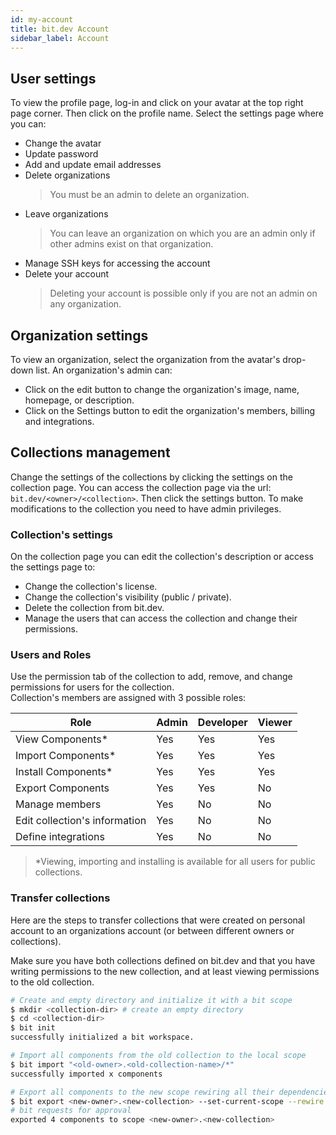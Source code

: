 ```yaml
---
id: my-account
title: bit.dev Account
sidebar_label: Account
---
```


## User settings

To view the profile page, log-in and click on your avatar at the top right page corner. Then click on the profile name. Select the settings page where you can: 

- Change the avatar
- Update password
- Add and update email addresses
- Delete organizations
  > You must be an admin to delete an organization.
- Leave organizations
  > You can leave an organization on which you are an admin only if other admins exist on that organization.  
- Manage SSH keys for accessing the account
- Delete your account
  > Deleting your account is possible only if you are not an admin on any organization.

## Organization settings

To view an organization, select the organization from the avatar's drop-down list. An organization's admin can:  

- Click on the edit button to change the organization's image, name, homepage, or description.  
- Click on the Settings button to edit the organization's members, billing and integrations.  

## Collections management

Change the settings of the collections by clicking the settings on the collection page. You can access the collection page via the url: `bit.dev/<owner>/<collection>`. Then click the settings button. To make modifications to the collection you need to have admin privileges.  

### Collection's settings

On the collection page you can edit the collection's description or access the settings page to:  

- Change the collection's license.
- Change the collection's visibility (public / private).
- Delete the collection from bit.dev.
- Manage the users that can access the collection and change their permissions.

### Users and Roles

Use the permission tab of the collection to add, remove, and change permissions for users for the collection.  
Collection's members are assigned with 3 possible roles:  

| Role | Admin | Developer | Viewer |
|---|---|---|---|
| View Components* | Yes | Yes | Yes |
| Import Components* | Yes | Yes | Yes |
| Install Components* | Yes| Yes | Yes |
| Export Components | Yes| Yes | No |
| Manage members | Yes | No | No |
| Edit collection's information | Yes | No | No |
| Define integrations | Yes | No | No |

> *Viewing, importing and installing is available for all users for public collections.  

### Transfer collections

Here are the steps to transfer collections that were created on personal account to an organizations account (or between different owners or collections).  

Make sure you have both collections defined on bit.dev and that you have writing permissions to the new collection, and at least viewing permissions to the old collection.  

```bash
# Create and empty directory and initialize it with a bit scope
$ mkdir <collection-dir> # create an empty directory
$ cd <collection-dir>
$ bit init
successfully initialized a bit workspace.

# Import all components from the old collection to the local scope
$ bit import "<old-owner>.<old-collection-name>/*"
successfully imported x components

# Export all components to the new scope rewiring all their dependencies to the new collection
$ bit export <new-owner>.<new-collection> --set-current-scope --rewire --include-dependencies --all
# bit requests for approval
exported 4 components to scope <new-owner>.<new-collection>
```
